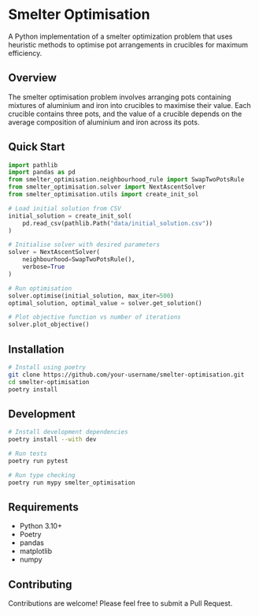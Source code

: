 # Smelter Optimisation

A Python implementation of a smelter optimization problem that uses heuristic methods to optimise pot arrangements in crucibles for maximum efficiency.

## Overview

The smelter optimisation problem involves arranging pots containing mixtures of aluminium and iron into crucibles to maximise their value. Each crucible contains three pots, and the value of a crucible depends on the average composition of aluminium and iron across its pots.

## Quick Start

```python
import pathlib
import pandas as pd
from smelter_optimisation.neighbourhood_rule import SwapTwoPotsRule
from smelter_optimisation.solver import NextAscentSolver
from smelter_optimisation.utils import create_init_sol

# Load initial solution from CSV
initial_solution = create_init_sol(
    pd.read_csv(pathlib.Path("data/initial_solution.csv"))
)

# Initialise solver with desired parameters
solver = NextAscentSolver(
    neighbourhood=SwapTwoPotsRule(),
    verbose=True
)

# Run optimisation
solver.optimise(initial_solution, max_iter=500)
optimal_solution, optimal_value = solver.get_solution()

# Plot objective function vs number of iterations
solver.plot_objective()
```

## Installation

```bash
# Install using poetry
git clone https://github.com/your-username/smelter-optimisation.git
cd smelter-optimisation
poetry install
```

## Development

```bash
# Install development dependencies
poetry install --with dev

# Run tests
poetry run pytest

# Run type checking
poetry run mypy smelter_optimisation
```

## Requirements
- Python 3.10+
- Poetry
- pandas
- matplotlib
- numpy

## Contributing
Contributions are welcome! Please feel free to submit a Pull Request.
